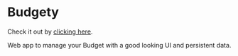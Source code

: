 # Budgety

Check it out by [clicking here](https://tichnas.github.io/Budgety 'clicking here').

Web app to manage your Budget with a good looking UI and persistent data.
